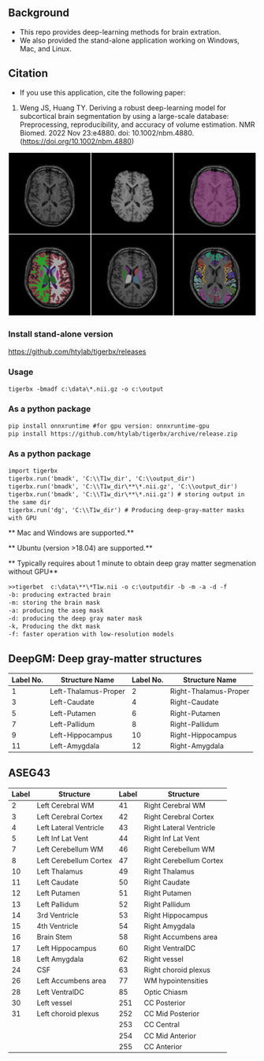 ## Background


* This repo provides deep-learning methods for brain extration.
* We also provided the stand-alone application working on Windows, Mac, and Linux.

## Citation

* If you use this application, cite the following paper:

1. Weng JS, Huang TY. Deriving a robust deep-learning model for subcortical brain segmentation by using a large-scale database: Preprocessing, reproducibility, and accuracy of volume estimation. NMR Biomed. 2022 Nov 23:e4880. doi: 10.1002/nbm.4880. (https://doi.org/10.1002/nbm.4880)

![tigerbet](./doc/tigerbet2.png)

### Install stand-alone version
https://github.com/htylab/tigerbx/releases

### Usage

    tigerbx -bmadf c:\data\*.nii.gz -o c:\output

### As a python package

    pip install onnxruntime #for gpu version: onnxruntime-gpu
    pip install https://github.com/htylab/tigerbx/archive/release.zip

### As a python package

    import tigerbx
    tigerbx.run('bmadk', 'C:\\T1w_dir', 'C:\\output_dir')
    tigerbx.run('bmadk', 'C:\\T1w_dir\**\*.nii.gz', 'C:\\output_dir')
    tigerbx.run('bmadk', 'C:\\T1w_dir\**\*.nii.gz') # storing output in the same dir
    tigerbx.run('dg', 'C:\\T1w_dir') # Producing deep-gray-matter masks with GPU


** Mac and Windows  are supported.**

** Ubuntu (version >18.04)  are supported.**

** Typically requires about 1 minute to obtain deep gray matter segmenation without GPU**

```
>>tigerbet  c:\data\**\*T1w.nii -o c:\outputdir -b -m -a -d -f
-b: producing extracted brain
-m: storing the brain mask
-a: producing the aseg mask
-d: producing the deep gray mater mask
-k, Producing the dkt mask
-f: faster operation with low-resolution models
```


## DeepGM: Deep gray-matter structures
| Label No. | Structure Name       | Label No. | Structure Name        |
| --------- | -------------------- | --------- | --------------------- |
| 1         | Left-Thalamus-Proper | 2         | Right-Thalamus-Proper |
| 3         | Left-Caudate         | 4         | Right-Caudate         |
| 5         | Left-Putamen         | 6         | Right-Putamen         |
| 7         | Left-Pallidum        | 8         | Right-Pallidum        |
| 9         | Left-Hippocampus     | 10        | Right-Hippocampus     |
| 11        | Left-Amygdala        | 12        | Right-Amygdala        |


## ASEG43
| Label | Structure              | Label | Structure               |
| ----- | ---------------------- | ----- | ----------------------- |
| 2     | Left Cerebral WM       | 41    | Right Cerebral WM       |
| 3     | Left Cerebral Cortex   | 42    | Right Cerebral Cortex   |
| 4     | Left Lateral Ventricle | 43    | Right Lateral Ventricle |
| 5     | Left Inf Lat Vent      | 44    | Right Inf Lat Vent      |
| 7     | Left Cerebellum WM     | 46    | Right Cerebellum WM     |
| 8     | Left Cerebellum Cortex | 47    | Right Cerebellum Cortex |
| 10    | Left Thalamus          | 49    | Right Thalamus          |
| 11    | Left Caudate           | 50    | Right Caudate           |
| 12    | Left Putamen           | 51    | Right Putamen           |
| 13    | Left Pallidum          | 52    | Right Pallidum          |
| 14    | 3rd Ventricle          | 53    | Right Hippocampus       |
| 15    | 4th Ventricle          | 54    | Right Amygdala          |
| 16    | Brain Stem             | 58    | Right Accumbens area    |
| 17    | Left Hippocampus       | 60    | Right VentralDC         |
| 18    | Left Amygdala          | 62    | Right vessel            |
| 24    | CSF                    | 63    | Right choroid plexus    |
| 26    | Left Accumbens area    | 77    | WM hypointensities      |
| 28    | Left VentralDC         | 85    | Optic Chiasm            |
| 30    | Left vessel            | 251   | CC Posterior            |
| 31    | Left choroid plexus    | 252   | CC Mid Posterior        |
|       |                        | 253   | CC Central              |
|       |                        | 254   | CC Mid Anterior         |
|       |                        | 255   | CC Anterior             |
